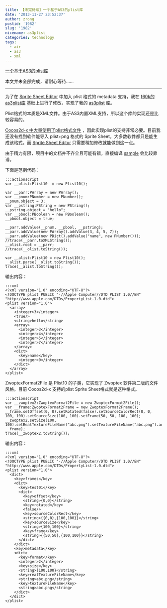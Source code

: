```yaml
---
title: 【未完待续】一个基于AS3的plist库
date: '2013-11-27 23:52:37'
author: zrong
postid: '1982'
slug: '1982'
nicename: as3plist
categories: technology
tags:
  - air
  - as3
  - xml
---
```


[一个基于AS3的plist库](https://blog.zengrong.net/post/1982.html)

本文并未全部完成，请耐心等待……

----

为了在 [Sprite Sheet Editor][1] 中加入 plist 格式的 metadata 支持，我在 [f60k的as3plist库][2] 基础上进行了修改，实现了我的 [as3plist][3] 库。

Plist格式的本质是XML文件。由于AS3内置XML支持，所以这个库的实现还是比较容易的。

[Cocos2d-x 中大量使用了plist格式文件][4] ，因此实现plist的支持非常必要。目前我还没有找到软件能导入 plist+png 格式的 Sprite Sheet。大多数软件都只是能生成该格式。而 [Sprite Sheet Editor][1] 只需要稍加修改就能做到这一点。

由于精力有限，项目中的文档并不齐全且可能有错，直接编译 [sample][5] 会比较靠谱。

下面是范例代码：<!--more-->

    :::actionscript
    var __olist:Plist10  = new Plist10();

    var __parr:PArray = new PArray();
    var __pnum:PNumber = new PNumber();
    __pnum.object = 3;
    var __pstring:PString = new PString();
    __pstring.object = "hello";
    var __pbool:PBoolean = new PBoolean();
    __pbool.object = true;

    __parr.addValue(__pnum, __pbool, __pstring);
    __parr.addValue(new PArray().addValue(3, 4, 5, 7));
    __parr.addValue(new PDict().addValue("name", new PNumber()));
    //trace(__parr.toXMLString());
    __olist.root = __parr;
    //trace(__olist.toString());

    var __alist:Plist10 = new Plist10();
    __alist.parse(__olist.toString());
    trace(__alist.toString());

输出内容：

    :::xml
    <?xml version="1.0" encoding="UTF-8"?>
    <!DOCTYPE plist PUBLIC "-//Apple Computer//DTD PLIST 1.0//EN" "http://www.apple.com/DTDs/PropertyList-1.0.dtd">
    <plist version="1.0">
      <array>
        <integer>3</integer>
        <true/>
        <string>hello</string>
        <array>
          <integer>3</integer>
          <integer>4</integer>
          <integer>5</integer>
          <integer>7</integer>
        </array>
        <dict>
          <key>name</key>
          <integer>0</integer>
        </dict>
      </array>
    </plist>

ZwoptexFormat2File 是 Plist10 的子类，它实现了 Zwoptex 软件第二版的文件风格。目前 Cocos2d-x 支持的plist Sprite Sheet格式就是这种格式。

    :::actionscript
    var __zwoptex2:ZwoptexFormat2File = new ZwoptexFormat2File();
    var __frame:ZwoptexFormat2Frame = new ZwoptexFormat2Frame();
    __frame.setOffset(0, 0).setRotated(false).setSourceColorRect(0, 0, 100, 100).setSourceSize(100, 100).setFrame(50, 50, 100, 100);
    __zwoptex2.setSize(100, 100).setRealTextureFileName("abc.png").setTextureFileName("abc.png").addFrame("test01", __frame);
    trace(__zwoptex2.toString());

输出内容：

    :::xml
    <?xml version="1.0" encoding="UTF-8"?>
    <!DOCTYPE plist PUBLIC "-//Apple Computer//DTD PLIST 1.0//EN" "http://www.apple.com/DTDs/PropertyList-1.0.dtd">
    <plist version="1.0">
      <dict>
        <key>frames</key>
        <dict>
          <key>test01</key>
          <dict>
            <key>offset</key>
            <string>{0,0}</string>
            <key>rotated</key>
            <false/>
            <key>sourceColorRect</key>
            <string>{{0,0},{100,100}}</string>
            <key>sourceSize</key>
            <string>{100,100}</string>
            <key>frame</key>
            <string>{{50,50},{100,100}}</string>
          </dict>
        </dict>
        <key>metadata</key>
        <dict>
          <key>format</key>
          <integer>2</integer>
          <key>size</key>
          <string>{100,100}</string>
          <key>realTextureFileName</key>
          <string>abc.png</string>
          <key>textureFileName</key>
          <string>abc.png</string>
        </dict>
      </dict>
    </plist>

[1]: https://blog.zengrong.net/spritesheeteditor/
[2]: https://github.com/f60k/as3plist
[3]: https://github.com/zrong/as3plist
[4]: https://blog.zengrong.net/post/1981.html
[5]: https://github.com/zrong/as3plist/tree/master/sample
